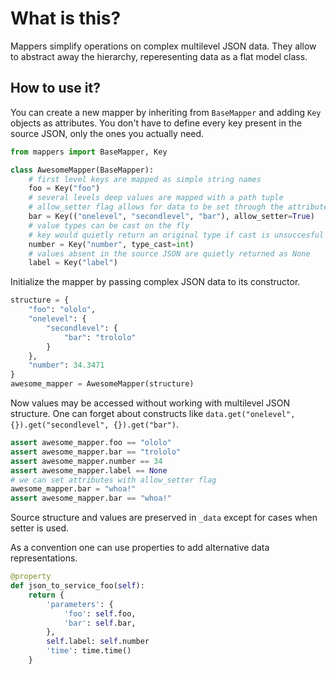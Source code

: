 # What is this?

Mappers simplify operations on complex multilevel JSON data. They allow to 
abstract away the hierarchy, reperesenting data as a flat model class.

## How to use it?

You can create a new mapper by inheriting from `BaseMapper` and adding `Key` 
objects as attributes. You don't have to define every key present in the source 
JSON, only the ones you actually need.

``` py
from mappers import BaseMapper, Key

class AwesomeMapper(BaseMapper):
    # first level keys are mapped as simple string names
    foo = Key("foo")
    # several levels deep values are mapped with a path tuple
    # allow_setter flag allows for data to be set through the attribute
    bar = Key(("onelevel", "secondlevel", "bar"), allow_setter=True)
    # value types can be cast on the fly
    # key would quietly return an original type if cast is unsuccesful
    number = Key("number", type_cast=int)
    # values absent in the source JSON are quietly returned as None
    label = Key("label")
```

Initialize the mapper by passing complex JSON data to its constructor.

``` python
structure = {
    "foo": "ololo",
    "onelevel": {
        "secondlevel": {
            "bar": "trololo"
        }
    },
    "number": 34.3471
}
awesome_mapper = AwesomeMapper(structure)
```

Now values may be accessed without working with multilevel JSON structure. One 
can forget about constructs like 
`data.get("onelevel", {}).get("secondlevel", {}).get("bar")`.

``` python
assert awesome_mapper.foo == "ololo"
assert awesome_mapper.bar == "trololo"
assert awesome_mapper.number == 34
assert awesome_mapper.label == None
# we can set attributes with allow_setter flag
awesome_mapper.bar = "whoa!"
assert awesome_mapper.bar == "whoa!"
```

Source structure and values are preserved in `_data` except for cases when 
setter is used.

As a convention one can use properties to add alternative data representations.

``` python
@property
def json_to_service_foo(self):
    return {
        'parameters': {
            'foo': self.foo,
            'bar': self.bar,
        },
        self.label: self.number
        'time': time.time()
    }
```
